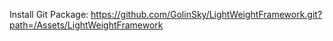 Install Git Package:
https://github.com/GolinSky/LightWeightFramework.git?path=/Assets/LightWeightFramework